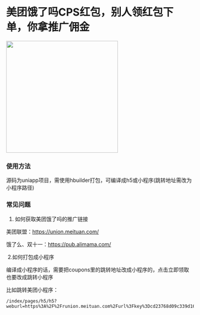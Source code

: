 # 美团饿了吗CPS红包，别人领红包下单，你拿推广佣金
<img src="https://github.com/zwpro/coupons/blob/master/static/demo.png" width="300"/><br/>
### 使用方法

源码为uniapp项目，需使用hbuilder打包，可编译成h5或小程序(跳转地址需改为小程序路径)

### 常见问题
1. 如何获取美团饿了吗的推广链接

美团联盟：https://union.meituan.com/

饿了么、双十一：https://pub.alimama.com/

​	2.如何打包成小程序

编译成小程序的话，需要把coupons里的跳转地址改成小程序的，点击立即领取也要改成跳转小程序

比如跳转美团小程序：

```
/index/pages/h5/h5?weburl=https%3A%2F%2Frunion.meituan.com%2Furl%3Fkey%3Dcd23768d09c339d1641b2738df39aa67%26url%3Dhttps%253A%252F%252Fi.meituan.com%252Fawp%252Fhfe%252Fblock%252Fa13b87919a9ace9cfab4%252F89400%252Findex.html%253Fappkey%253Dcd23768d09c339d1641b2738df39aa67%253Ajuhe%26sid%3Djuhe&lch=cps:waimai:5:cd23768d09c339d1641b2738df39aa67:juhe&f_token=1&f_userId=1
```
